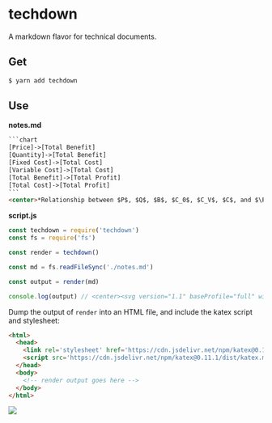 # techdown

A markdown flavor for technical documents.

## Get

```sh
$ yarn add techdown
```

## Use

**notes.md**
~~~html
```chart
[Price]->[Total Benefit]
[Quantity]->[Total Benefit]
[Fixed Cost]->[Total Cost]
[Variable Cost]->[Total Cost]
[Total Benefit]->[Total Profit]
[Total Cost]->[Total Profit]
```
<center>*Relationship between $P$, $Q$, $B$, $C_0$, $C_V$, $C$, and $\Pi$.*</center>
~~~

**script.js**
```js
const techdown = require('techdown')
const fs = require('fs')

const render = techdown()

const md = fs.readFileSync('./notes.md')

const output = render(md)

console.log(output) // <center><svg version="1.1" baseProfile="full" width="673"...
```

Dump the output of `render` into an HTML file, and include the katex script and stylesheet:

```html
<html>
  <head>
    <link rel='stylesheet' href='https://cdn.jsdelivr.net/npm/katex@0.11.1/dist/katex.min.css' integrity='sha384-zB1R0rpPzHqg7Kpt0Aljp8JPLqbXI3bhnPWROx27a9N0Ll6ZP/+DiW/UqRcLbRjq' crossorigin='anonymous'>
    <script src='https://cdn.jsdelivr.net/npm/katex@0.11.1/dist/katex.min.js' integrity='sha384-y23I5Q6l+B6vatafAwxRu/0oK/79VlbSz7Q9aiSZUvyWYIYsd+qj+o24G5ZU2zJz' crossorigin='anonymous'></script>
  </head>
  <body>
    <!-- render output goes here -->
  </body>
</html>
```

![](https://i.imgur.com/BLXOqQ0.png)

